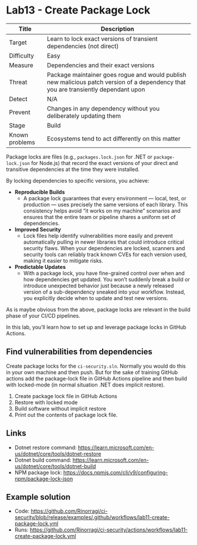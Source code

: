 # Lab13 - Create Package Lock

| Title          | Description                                                                                                                         |
| -------------- | ----------------------------------------------------------------------------------------------------------------------------------- |
| Target         | Learn to lock exact versions of transient dependencies (not direct)                                                                 |
| Difficulty     | Easy                                                                                                                                |
| Measure        | Dependencies and their exact versions                                                                                               |
| Threat         | Package maintainer goes rogue and would publish new malicious patch version of a dependency that you are transiently dependant upon |
| Detect         | N/A                                                                                                                                 |
| Prevent        | Changes in any dependency without you deliberately updating them                                                                    |
| Stage          | Build                                                                                                                               |
| Known problems | Ecosystems tend to act differently on this matter                                                                                   |

Package locks are files (e.g., `packages.lock.json` for .NET or `package-lock.json` for Node.js) that record the exact versions of your direct and transitive dependencies at the time they were installed.

By locking dependencies to specific versions, you achieve:

- **Reproducible Builds**
  - A package lock guarantees that every environment — local, test, or production — uses precisely the same versions of each library. This consistency helps avoid “it works on my machine” scenarios and ensures that the entire team or pipeline shares a uniform set of dependencies.
- **Improved Security**
  - Lock files help identify vulnerabilities more easily and prevent automatically pulling in newer libraries that could introduce critical security flaws. When your dependencies are locked, scanners and security tools can reliably track known CVEs for each version used, making it easier to mitigate risks.
- **Predictable Updates**
  - With a package lock, you have fine-grained control over when and how dependencies get updated. You won’t suddenly break a build or introduce unexpected behavior just because a newly released version of a sub-dependency sneaked into your workflow. Instead, you explicitly decide when to update and test new versions.

As is maybe obvious from the above, package locks are relevant in the build phase of your CI/CD pipelines.

In this lab, you’ll learn how to set up and leverage package locks in GitHub Actions.

## Find vulnerabilities from dependencies

Create package locks for the `ci-security.sln`. Normally you would do this in your own machine and then push. But for the sake of training GitHub actions add the package-lock file in GitHub Actions pipeline and then build with locked-mode (in normal situation .NET does implicit restore).

1. Create package lock file in GitHub Actions
1. Restore with locked mode
1. Build software without implicit restore
1. Print out the contents of package lock file.

## Links

- Dotnet restore command: <https://learn.microsoft.com/en-us/dotnet/core/tools/dotnet-restore>
- Dotnet build command: <https://learn.microsoft.com/en-us/dotnet/core/tools/dotnet-build>
- NPM package lock: <https://docs.npmjs.com/cli/v9/configuring-npm/package-lock-json>

## Example solution

- Code: <https://github.com/Rinorragi/ci-security/blob/release/examples/.github/workflows/lab11-create-package-lock.yml>
- Runs: <https://github.com/Rinorragi/ci-security/actions/workflows/lab11-create-package-lock.yml>
